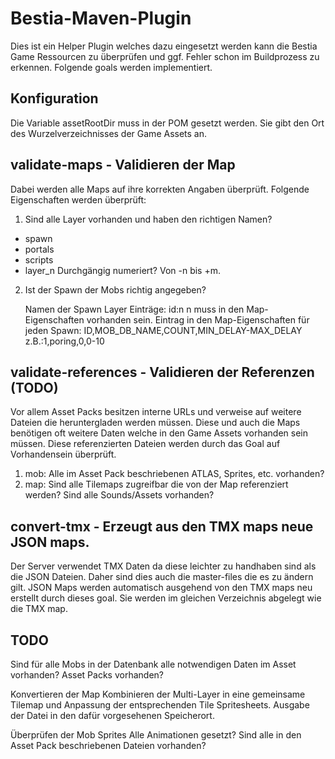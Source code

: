 # Bestia-Maven-Plugin

Dies ist ein Helper Plugin welches dazu eingesetzt werden kann die Bestia Game Ressourcen zu überprüfen und ggf. Fehler schon im Buildprozess zu erkennen. Folgende goals werden implementiert.

## Konfiguration

Die Variable assetRootDir muss in der POM gesetzt werden. Sie gibt den Ort des Wurzelverzeichnisses der Game Assets an.

## validate-maps - Validieren der Map

Dabei werden alle Maps auf ihre korrekten Angaben überprüft. Folgende Eigenschaften werden überprüft:

1. Sind alle Layer vorhanden und haben den richtigen Namen? 
  * spawn
  * portals
  * scripts
  * layer_n Durchgängig numeriert? Von -n bis +m.

2. Ist der Spawn der Mobs richtig angegeben?

   Namen der Spawn Layer Einträge: id:n
   n muss in den Map-Eigenschaften vorhanden sein.
   Eintrag in den Map-Eigenschaften für jeden Spawn: ID,MOB_DB_NAME,COUNT,MIN_DELAY-MAX_DELAY z.B.:1,poring,0,0-10

## validate-references - Validieren der Referenzen (TODO)

Vor allem Asset Packs besitzen interne URLs und verweise auf weitere Dateien die heruntergladen werden müssen. Diese und auch die Maps benötigen oft weitere Daten welche in den Game Assets vorhanden sein müssen. Diese referenzierten Dateien werden durch das Goal auf Vorhandensein überprüft.

1. mob: Alle im Asset Pack beschriebenen ATLAS, Sprites, etc. vorhanden?
2. map: Sind alle Tilemaps zugreifbar die von der Map referenziert werden? Sind alle Sounds/Assets vorhanden?

## convert-tmx - Erzeugt aus den TMX maps neue JSON maps.

Der Server verwendet TMX Daten da diese leichter zu handhaben sind als die JSON Dateien. Daher sind dies auch die master-files die es zu ändern gilt. JSON Maps werden automatisch ausgehend von den TMX maps neu erstellt durch dieses goal. Sie werden im gleichen Verzeichnis abgelegt wie die TMX map.

## TODO

Sind für alle Mobs in der Datenbank alle notwendigen Daten im Asset vorhanden?
Asset Packs vorhanden?


Konvertieren der Map
Kombinieren der Multi-Layer in eine gemeinsame Tilemap und Anpassung der entsprechenden Tile Spritesheets. Ausgabe der Datei in den dafür vorgesehenen Speicherort.

Überprüfen der Mob Sprites
Alle Animationen gesetzt?
Sind alle in den Asset Pack beschriebenen Dateien vorhanden?
